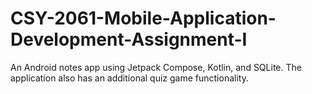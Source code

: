 # CSY-2061-Mobile-Application-Development-Assignment-I
An Android notes app using Jetpack Compose, Kotlin, and SQLite. The application also has an additional quiz game functionality.
